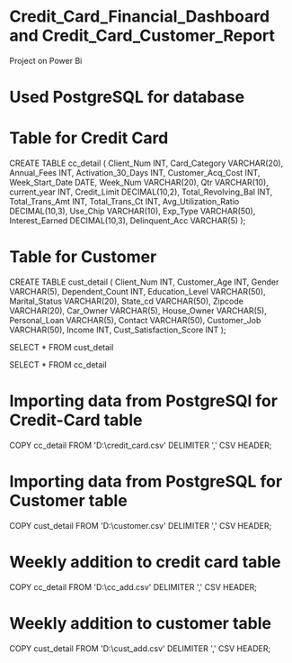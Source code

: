 # Credit_Card_Financial_Dashboard and Credit_Card_Customer_Report
Project on Power Bi

# Used PostgreSQL for database
# Table for Credit Card
CREATE TABLE cc_detail (
    Client_Num INT,
    Card_Category VARCHAR(20),
    Annual_Fees INT,
    Activation_30_Days INT,
    Customer_Acq_Cost INT,
    Week_Start_Date DATE,
    Week_Num VARCHAR(20),
    Qtr VARCHAR(10),
    current_year INT,
    Credit_Limit DECIMAL(10,2),
    Total_Revolving_Bal INT,
    Total_Trans_Amt INT,
    Total_Trans_Ct INT,
    Avg_Utilization_Ratio DECIMAL(10,3),
    Use_Chip VARCHAR(10),
    Exp_Type VARCHAR(50),
    Interest_Earned DECIMAL(10,3),
    Delinquent_Acc VARCHAR(5)
);

# Table for Customer
CREATE TABLE cust_detail (
    Client_Num INT,
    Customer_Age INT,
    Gender VARCHAR(5),
    Dependent_Count INT,
    Education_Level VARCHAR(50),
    Marital_Status VARCHAR(20),
    State_cd VARCHAR(50),
    Zipcode VARCHAR(20),
    Car_Owner VARCHAR(5),
    House_Owner VARCHAR(5),
    Personal_Loan VARCHAR(5),
    Contact VARCHAR(50),
    Customer_Job VARCHAR(50),
    Income INT,
    Cust_Satisfaction_Score INT
);

SELECT * FROM cust_detail

SELECT * FROM cc_detail

# Importing data from PostgreSQl for Credit-Card table
COPY cc_detail
FROM 'D:\credit_card.csv' 
DELIMITER ',' 
CSV HEADER;

# Importing data from PostgreSQL for Customer table
COPY cust_detail
FROM 'D:\customer.csv' 
DELIMITER ',' 
CSV HEADER;

# Weekly addition to credit card table 
COPY cc_detail
FROM 'D:\cc_add.csv' 
DELIMITER ',' 
CSV HEADER;

# Weekly addition to customer table
COPY cust_detail
FROM 'D:\cust_add.csv' 
DELIMITER ',' 
CSV HEADER;
